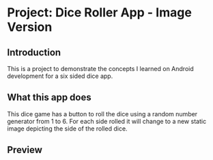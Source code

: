 Project: Dice Roller App - Image Version
==================================


Introduction
------------

This is a project to demonstrate the concepts I learned on Android development for a six sided dice app.

What this app does
--------------
This dice game has a button to roll the dice using a random number generator from 1 to 6. For each side rolled it will change to a new static image depicting the side of the rolled dice.

Preview
--------------
